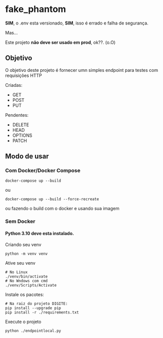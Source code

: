 # fake_phantom

**SIM**, o .env esta versionado, **SIM**, isso é errado e falha de segurança.

Mas...

Este projeto **não deve ser usado em prod**, ok??. (o.O)

## Objetivo

O objetivo deste projeto é fornecer umn simples endpoint para testes com requisições HTTP

Criadas:
- GET
- POST
- PUT

Pendentes:
- DELETE
- HEAD
- OPTIONS
- PATCH

## Modo de usar

### Com Docker/Docker Compose
```shell
docker-compose up --build
```
ou
```shell
docker-compose up --build --force-recreate
```
ou fazendo o build com o docker e usando sua imagem

### Sem Docker
#### Python 3.10 deve esta instalado.

Criando seu venv
```shell
python -m venv venv
```
Ative seu venv
```shell
# No Linux
./venv/bin/activate
# No Wndows com cmd
./venv/Scripts/Activate 
```
Instale os pacotes:
```shell
# Na raiz do projeto DIGITE:
pip install --upgrade pip
pip install -r ./requirements.txt
```
Execute o projeto
```shell
python ./endpointlocal.py
```